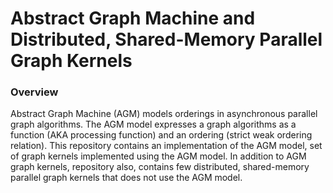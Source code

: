 # Abstract Graph Machine and Distributed, Shared-Memory Parallel Graph Kernels

### Overview
Abstract Graph Machine (AGM) models orderings in asynchronous parallel graph algorithms. The AGM model expresses a graph algorithms as a function (AKA processing function) and an ordering (strict weak ordering relation). This repository contains an implementation of the AGM model, set of graph kernels implemented using the AGM model. In addition to AGM graph kernels, repository also, contains few distributed, shared-memory parallel graph kernels that does not use the AGM model. 
